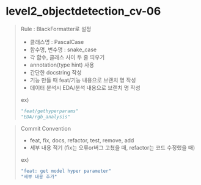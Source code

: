 # level2_objectdetection_cv-06

> Rule : BlackFormatter로 설정
> - 클래스명 : PascalCase
> - 함수명, 변수명 : snake_case
> - 각 함수, 클래스 사이 두 줄 띄우기
> - annotation(type hint) 사용
> - 간단한 docstring 작성
> - 기능 만들 때 feat/기능 내용으로 브랜치 명 작성
> - 데이터 분석시 EDA/분석 내용으로 브랜치 명 작성
> 
> ex)
> ```py
> "feat/gethyperparams"
> "EDA/rgb_analysis"
> ```

> Commit Convention
> - feat, fix, docs, refactor, test, remove, add
> - 세부 내용 적기
> (fix는 오류or버그 고쳤을 때, refactor는 코드 수정했을 때)
> 
> ex)
>  ```bash
>  "feat: get model hyper parameter"
>  "세부 내용 추가"
>  ```

